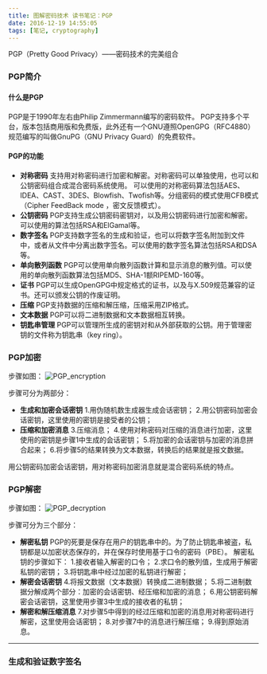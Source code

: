 ```yaml
---
title: 图解密码技术 读书笔记：PGP
date: 2016-12-19 14:55:05
tags: [笔记, cryptography]
---
```

PGP（Pretty Good Privacy）——密码技术的完美组合

### PGP简介
#### 什么是PGP
PGP是于1990年左右由Philip Zimmermann编写的密码软件。
PGP支持多个平台，版本包括商用版和免费版，此外还有一个GNU遵照OpenGPG（RFC4880）规范编写的叫做GnuPG（GNU Privacy Guard）的免费软件。

#### PGP的功能
+ **对称密码**
  支持用对称密码进行加密和解密。对称密码可以单独使用，也可以和公钥密码组合成混合密码系统使用。
  可以使用的对称密码算法包括AES、IDEA、CAST、3DES、Blowfish、Twofish等。分组密码的模式使用CFB模式（Cipher FeedBack mode ，密文反馈模式）。
+ **公钥密码**
  PGP支持生成公钥密码密钥对，以及用公钥密码进行加密和解密。可以使用的算法包括RSA和ElGamal等。
+ **数字签名**
  PGP支持数字签名的生成和验证，也可以将数字签名附加到文件中，或者从文件中分离出数字签名。可以使用的数字签名算法包括RSA和DSA等。
+ **单向散列函数**
  PGP可以使用单向散列函数计算和显示消息的散列值。可以使用的单向散列函数算法包括MD5、SHA-1额RIPEMD-160等。
+ **证书**
  PGP可以生成OpenGPG中规定格式的证书，以及与X.509规范兼容的证书。还可以颁发公钥的作废证明。
+ **压缩**
  PGP支持数据的压缩和解压缩，压缩采用ZIP格式。
+ **文本数据**
  PGP可以将二进制数据和文本数据相互转换。
+ **钥匙串管理**
  PGP可以管理所生成的密钥对和从外部获取的公钥。用于管理密钥的文件称为钥匙串（key ring）。


### PGP加密
步骤如图：
![PGP_encryption](/sourcepictures/20161219/PGP_encryption.png)

步骤可分为两部分：
+ **生成和加密会话密钥**
  1.用伪随机数生成器生成会话密钥；
  2.用公钥密码加密会话密钥，这里使用的密钥是接受者的公钥；
+ **压缩和加密消息**
  3.压缩消息；
  4.使用对称密码对压缩的消息进行加密，这里使用的密钥是步骤1中生成的会话密钥；
  5.将加密的会话密钥与加密的消息拼合起来；
  6.将步骤5的结果转换为文本数据，转换后的结果就是报文数据。

用公钥密码加密会话密钥，用对称密码加密消息就是混合密码系统的特点。

### PGP解密
步骤如图：
![PGP_decryption](/sourcepictures/20161219/PGP_decryption.png)

步骤可分为三个部分：
+ **解密私钥**
  PGP的死要是保存在用户的钥匙串中的。为了防止钥匙串被盗，私钥都是以加密状态保存的，并在保存时使用基于口令的密码（PBE）。
  解密私钥的步骤如下：
  1.接收者输入解密的口令；
  2.求口令的散列值，生成用于解密私钥的密钥；
  3.将钥匙串中经过加密的私钥进行解密； 
+ **解密会话密钥**
  4.将报文数据（文本数据）转换成二进制数据；
  5.将二进制数据分解成两个部分：加密的会话密钥、经压缩和加密的消息；
  6.用公钥密码解密会话密钥，这里使用步骤3中生成的接收者的私钥；
+ **解密和解压缩消息**
  7.对步骤5中得到的经过压缩和加密的消息用对称密码进行解密，这里使用会话密钥；
  8.对步骤7中的消息进行解压缩；
  9.得到原始消息。

---
### 生成和验证数字签名





















